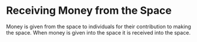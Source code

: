 # Receiving Money from the Space
Money is given from the space  to individuals for their contribution to making the space.
When money is given into the space it is received into the space.
